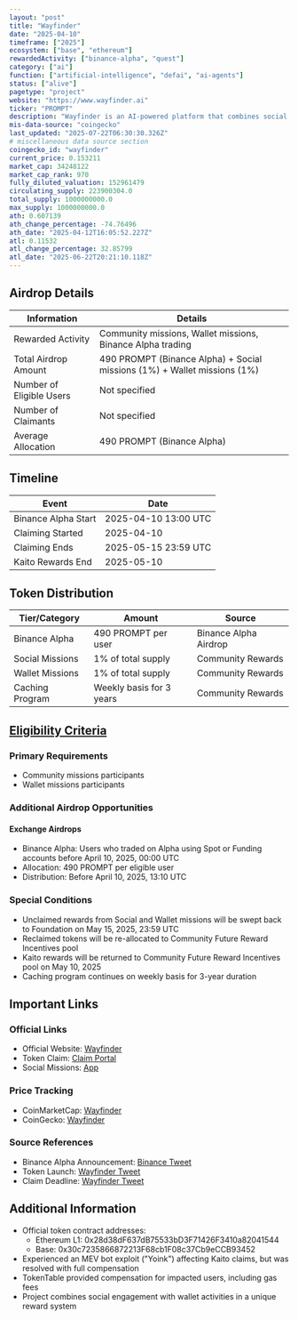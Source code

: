 ```yaml
---
layout: "post"
title: "Wayfinder"
date: "2025-04-10"
timeframe: ["2025"]
ecosystem: ["base", "ethereum"]
rewardedActivity: ["binance-alpha", "quest"]
category: ["ai"]
function: ["artificial-intelligence", "defai", "ai-agents"]
status: ["alive"]
pagetype: "project"
website: "https://www.wayfinder.ai"
ticker: "PROMPT"
description: "Wayfinder is an AI-powered platform that combines social missions and wallet missions with a unique caching program, offering a comprehensive ecosystem for community engagement and rewards."
mis-data-source: "coingecko"
last_updated: "2025-07-22T06:30:30.326Z"
# miscellaneous data source section
coingecko_id: "wayfinder"
current_price: 0.153211
market_cap: 34248122
market_cap_rank: 970
fully_diluted_valuation: 152961479
circulating_supply: 223900304.0
total_supply: 1000000000.0
max_supply: 1000000000.0
ath: 0.607139
ath_change_percentage: -74.76496
ath_date: "2025-04-12T16:05:52.227Z"
atl: 0.11532
atl_change_percentage: 32.85799
atl_date: "2025-06-22T20:21:10.118Z"
---
```


## Airdrop Details

| Information              | Details                                                                  |
| ------------------------ | ------------------------------------------------------------------------ |
| Rewarded Activity        | Community missions, Wallet missions, Binance Alpha trading               |
| Total Airdrop Amount     | 490 PROMPT (Binance Alpha) + Social missions (1%) + Wallet missions (1%) |
| Number of Eligible Users | Not specified                                                            |
| Number of Claimants      | Not specified                                                            |
| Average Allocation       | 490 PROMPT (Binance Alpha)                                               |

## Timeline

| Event               | Date                 |
| ------------------- | -------------------- |
| Binance Alpha Start | 2025-04-10 13:00 UTC |
| Claiming Started    | 2025-04-10           |
| Claiming Ends       | 2025-05-15 23:59 UTC |
| Kaito Rewards End   | 2025-05-10           |

## Token Distribution

| Tier/Category   | Amount                   | Source                |
| --------------- | ------------------------ | --------------------- |
| Binance Alpha   | 490 PROMPT per user      | Binance Alpha Airdrop |
| Social Missions | 1% of total supply       | Community Rewards     |
| Wallet Missions | 1% of total supply       | Community Rewards     |
| Caching Program | Weekly basis for 3 years | Community Rewards     |

## [Eligibility Criteria](https://cache.wayfinder.ai/claim-prompt)

### Primary Requirements

- Community missions participants
- Wallet missions participants

### Additional Airdrop Opportunities

#### Exchange Airdrops

- Binance Alpha: Users who traded on Alpha using Spot or Funding accounts before April 10, 2025, 00:00 UTC
- Allocation: 490 PROMPT per eligible user
- Distribution: Before April 10, 2025, 13:10 UTC

### Special Conditions

- Unclaimed rewards from Social and Wallet missions will be swept back to Foundation on May 15, 2025, 23:59 UTC
- Reclaimed tokens will be re-allocated to Community Future Reward Incentives pool
- Kaito rewards will be returned to Community Future Reward Incentives pool on May 10, 2025
- Caching program continues on weekly basis for 3-year duration

## Important Links

### Official Links

- Official Website: [Wayfinder](https://www.wayfinder.ai)
- Token Claim: [Claim Portal](http://cache.wayfinder.ai/claim-prompt)
- Social Missions: [App](http://app.wayfinder.ai)

### Price Tracking

- CoinMarketCap: [Wayfinder](https://coinmarketcap.com/currencies/wayfinder/)
- CoinGecko: [Wayfinder](https://www.coingecko.com/en/coins/wayfinder)

### Source References

- Binance Alpha Announcement: [Binance Tweet](https://x.com/binance/status/1910317821189640364)
- Token Launch: [Wayfinder Tweet](https://x.com/AIWayfinder/status/1910306083924484521)
- Claim Deadline: [Wayfinder Tweet](https://x.com/AIWayfinder/status/1923090665367535712)

## Additional Information

- Official token contract addresses:
  - Ethereum L1: 0x28d38dF637dB75533bD3F71426F3410a82041544
  - Base: 0x30c7235866872213F68cb1F08c37Cb9eCCB93452
- Experienced an MEV bot exploit ("Yoink") affecting Kaito claims, but was resolved with full compensation
- TokenTable provided compensation for impacted users, including gas fees
- Project combines social engagement with wallet activities in a unique reward system
